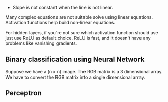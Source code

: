 - Slope is not constant when the line is not linear. 

Many complex equations are not suitable solve using linear equations.
Activation functions help build non-linear equations.

For hidden layers, if you're not sure which activation function should use just use ReLU as default choice. ReLU is fast, and it doesn't have any problems like vanishing gradients. 


## Binary classification using Neural Network

Suppose we have a (n x n) image. The RGB matrix is a 3 dimensional array. We have to convert the RGB matrix into a single dimensional array.  

## Perceptron

